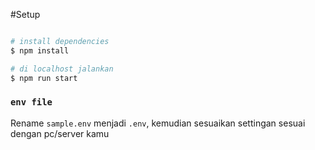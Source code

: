 #Setup

```bash

# install dependencies
$ npm install

# di localhost jalankan
$ npm run start
```

### `env file`

Rename `sample.env` menjadi `.env`, kemudian sesuaikan settingan sesuai dengan pc/server kamu
